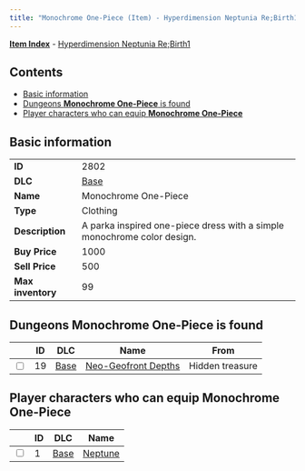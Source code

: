 ```yaml
---
title: "Monochrome One-Piece (Item) - Hyperdimension Neptunia Re;Birth1"
---
```


[**Item Index**](/neptunia/rb1/item/index.html) - [Hyperdimension Neptunia Re;Birth1](/neptunia/rb1)

## Contents

- [Basic information](#basic-information)
- [Dungeons **Monochrome One-Piece** is found](#dungeons-monochrome-one-piece-is-found)
- [Player characters who can equip **Monochrome One-Piece**](#player-characters-who-can-equip-monochrome-one-piece)

## Basic information

|   |   |
| -- | -- |
| **ID** | 2802 |
| **DLC** | [Base](/neptunia/rb1/dlc/1-base.html) |
| **Name** | Monochrome One-Piece |
| **Type** | Clothing |
| **Description** | A parka inspired one-piece dress with a simple monochrome color design. |
| **Buy Price** | 1000 |
| **Sell Price** | 500 |
| **Max inventory** | 99 |

## Dungeons **Monochrome One-Piece** is found

|    | ID | DLC | Name | From |
| -- | -- | --- | ---- | ---- |
| <input type="checkbox" id="rb1-dungeon-1-19" class="trackbox" /> | 19 | [Base](/neptunia/rb1/dlc/1-base.html) | [Neo-Geofront Depths](/neptunia/rb1/dungeon/1-19-neo-geofront-depths.html) | Hidden treasure |

## Player characters who can equip **Monochrome One-Piece**

|    | ID | DLC | Name |
| -- | -- | --- | ---- |
| <input type="checkbox" id="rb1-player-1-1" class="trackbox" /> | 1 | [Base](/neptunia/rb1/dlc/1-base.html) | [Neptune](/neptunia/rb1/player/1-1-neptune.html) |